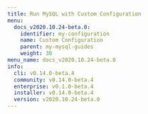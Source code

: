 ```yaml
---
title: Run MySQL with Custom Configuration
menu:
  docs_v2020.10.24-beta.0:
    identifier: my-configuration
    name: Custom Configuration
    parent: my-mysql-guides
    weight: 30
menu_name: docs_v2020.10.24-beta.0
info:
  cli: v0.14.0-beta.4
  community: v0.14.0-beta.4
  enterprise: v0.1.0-beta.4
  installer: v0.14.0-beta.4
  version: v2020.10.24-beta.0
---
```


